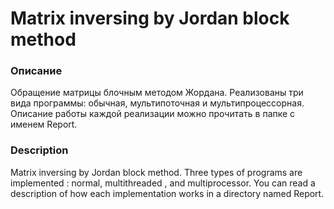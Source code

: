 # Matrix inversing by Jordan block method
### Описание
Обращение матрицы блочным методом Жордана. Реализованы три вида программы: обычная, мультипоточная и мультипроцессорная. Описание работы каждой реализации можно прочитать в папке c именем Report.
### Description 
Matrix inversing by Jordan block method. 
Three types of programs are implemented : normal, multithreaded , and multiprocessor. You can read a description of how each implementation works in a directory named Report.
